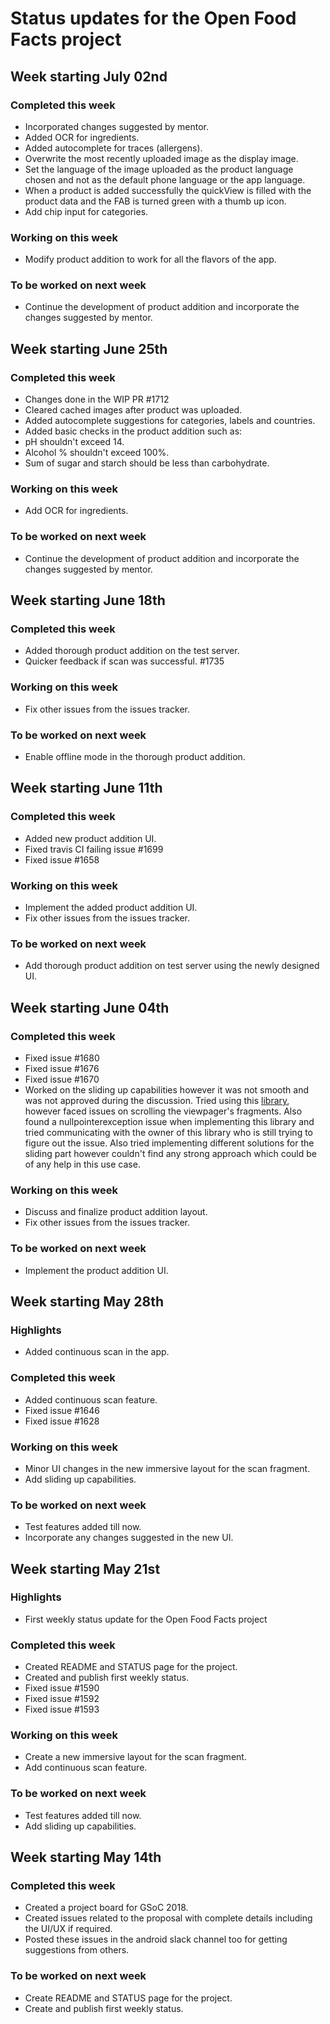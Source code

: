 # Status updates for the Open Food Facts project

## Week starting July 02nd

### Completed this week

* Incorporated changes suggested by mentor.
* Added OCR for ingredients.
* Added autocomplete for traces (allergens).
* Overwrite the most recently uploaded image as the display image.
* Set the language of the image uploaded as the product language chosen and not as the default phone language or the app language.
* When a product is added successfully the quickView is filled with the product data and the FAB is turned green with a thumb up icon.
* Add chip input for categories.

### Working on this week

* Modify product addition to work for all the flavors of the app.

### To be worked on next week

* Continue the development of product addition and incorporate the changes suggested by mentor.

## Week starting June 25th

### Completed this week

* Changes done in the WIP PR #1712
* Cleared cached images after product was uploaded.
* Added autocomplete suggestions for categories, labels and countries.
* Added basic checks in the product addition such as:
 * pH shouldn't exceed 14.
 * Alcohol % shouldn't exceed 100%.
 * Sum of sugar and starch should be less than carbohydrate.

### Working on this week

* Add OCR for ingredients.

### To be worked on next week

* Continue the development of product addition and incorporate the changes suggested by mentor.

## Week starting June 18th

### Completed this week

* Added thorough product addition on the test server.
* Quicker feedback if scan was successful. #1735

### Working on this week

* Fix other issues from the issues tracker.

### To be worked on next week

* Enable offline mode in the thorough product addition.

## Week starting June 11th

### Completed this week

* Added new product addition UI.
* Fixed travis CI failing issue #1699
* Fixed issue #1658

### Working on this week

* Implement the added product addition UI.
* Fix other issues from the issues tracker.

### To be worked on next week

* Add thorough product addition on test server using the newly designed UI.

## Week starting June 04th

### Completed this week

* Fixed issue #1680
* Fixed issue #1676
* Fixed issue #1670
* Worked on the sliding up capabilities however it was not smooth and was not approved during the discussion. Tried using this [library](https://github.com/laenger/ViewPagerBottomSheet), however faced issues on scrolling the viewpager's fragments. Also found a nullpointerexception issue when implementing this library and tried communicating with the owner of this library who is still trying to figure out the issue. Also tried implementing different solutions for the sliding part however couldn't find any strong approach which could be of any help in this use case.

### Working on this week

* Discuss and finalize product addition layout.
* Fix other issues from the issues tracker.

### To be worked on next week

* Implement the product addition UI.

## Week starting May 28th

### Highlights

* Added continuous scan in the app.

### Completed this week

* Added continuous scan feature.
* Fixed issue #1646
* Fixed issue #1628

### Working on this week

* Minor UI changes in the new immersive layout for the scan fragment.
* Add sliding up capabilities.

### To be worked on next week

* Test features added till now.
* Incorporate any changes suggested in the new UI.

## Week starting May 21st

### Highlights

* First weekly status update for the Open Food Facts project

### Completed this week

* Created README and STATUS page for the project.
* Created and publish first weekly status.
* Fixed issue #1590
* Fixed issue #1592
* Fixed issue #1593

### Working on this week

* Create a new immersive layout for the scan fragment.
* Add continuous scan feature.

### To be worked on next week

* Test features added till now.
* Add sliding up capabilities.

## Week starting May 14th

### Completed this week
* Created a project board for GSoC 2018.
* Created issues related to the proposal with complete details including the UI/UX if required.
* Posted these issues in the android slack channel too for getting suggestions from others.

### To be worked on next week
* Create README and STATUS page for the project.
* Create and publish first weekly status.
